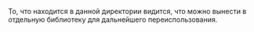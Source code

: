То, что находится в данной директории видится, что можно вынести в отдельную библиотеку для дальнейшего 
переиспользования. 

